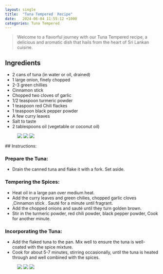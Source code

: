 ```yaml
---
layout: single
title:  "Tuna Tempered  Recipe"
date:   2024-06-04 11:55:12 +1000
categories: Tuna Tempered
---
```

> Welcome to a flavorful journey with our Tuna Tempered recipe, a delicious and aromatic dish that hails from the heart of Sri Lankan cuisine. 

## Ingredients
- 2 cans of tuna (in water or oil, drained)
- 1 large onion, finely chopped
- 2-3 green chillies
- Cinnamon stick 
- Chopped two cloves of  garlic 
- 1/2 teaspoon turmeric powder
- 1 teaspoon red Chili flackes  
- 1 teaspoon black pepper powder
- A few curry leaves
- Salt to taste
- 2 tablespoons oil (vegetable or coconut oil)

<figure class="third">
    <a href="/assets/images/2024-06-04/IMG_20240604_094023.jpg"><img src="/assets/images/2024-06-04/IMG_20240604_094023.jpg"></a>
    <a href="/assets/images/2024-06-04/IMG_20240604_101732.jpg"><img src="/assets/images/2024-06-04/IMG_20240604_101732.jpg"></a>
    <a href="/assets/images/2024-06-04/IMG_20240604_094344.jpg"><img src="/assets/images/2024-06-04/IMG_20240604_094344.jpg"></a>
</figure>
## Instructions:

### Prepare the Tuna:
- Drain the canned tuna and flake it with a fork. Set aside.

### Tempering the Spices:
- Heat oil in a large pan over medium heat.
- Add the curry leaves and green chilies, chopped garlic cloves ,Cinnamon stick . Sauté for a minute until fragrant.
- Add the chopped onions and sauté until they turn golden brown.
- Stir in the turmeric powder, red chili powder, black pepper powder,  Cook for another minute.

### Incorporating the Tuna:
- Add the flaked tuna to the pan. Mix well to ensure the tuna is well-coated with the spice mixture.
- Cook for about 5-7 minutes, stirring occasionally, until the tuna is heated through and well combined with the spices.

<figure class="third">
    <a href="/assets/images/2024-06-04/IMG_20240604_094415.jpg"><img src="/assets/images/2024-06-04/IMG_20240604_094415.jpg"></a>
    <a href="/assets/images/2024-06-04/IMG_20240604_094520.jpg"><img src="/assets/images/2024-06-04/IMG_20240604_094520.jpg"></a>
     <a href="/assets/images/2024-06-04/IMG_20240604_094836.jpg"><img src="/assets/images/2024-06-04/IMG_20240604_094836.jpg"></a>
</figure>